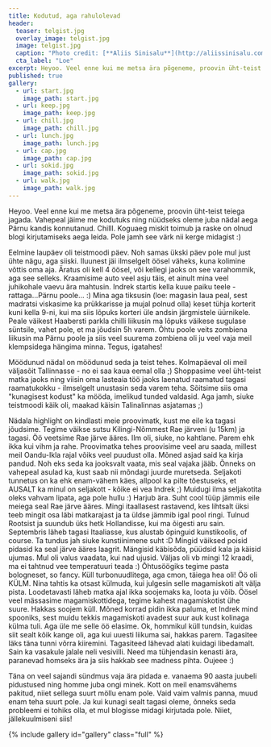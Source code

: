 ```yaml
---
title: Kodutud, aga rahulolevad
header:
  teaser: telgist.jpg
  overlay_image: telgist.jpg
  image: telgist.jpg
  caption: "Photo credit: [**Aliis Sinisalu**](http://aliissinisalu.com)"
  cta_label: "Loe"
excerpt: Heyoo. Veel enne kui me metsa ära põgeneme, proovin üht-teist teiega jagada. Vahepeal jäime me kodutuks ning nüüdseks oleme juba nädal aega Pärnu kandis konnutanud. Chilll. Koguaeg miskit toimub ja raske on olnud blogi kirjutamiseks aega leida. Pole jamh see värk nii kerge midagist :)  
published: true
gallery:
  - url: start.jpg
    image_path: start.jpg
  - url: keep.jpg
    image_path: keep.jpg
  - url: chill.jpg
    image_path: chill.jpg
  - url: lunch.jpg
    image_path: lunch.jpg
  - url: cap.jpg
    image_path: cap.jpg
  - url: sokid.jpg
    image_path: sokid.jpg
  - url: walk.jpg
    image_path: walk.jpg
---
```

Heyoo. Veel enne kui me metsa ära põgeneme, proovin üht-teist teiega jagada. Vahepeal jäime me kodutuks ning nüüdseks oleme juba nädal aega Pärnu kandis konnutanud. Chilll. Koguaeg miskit toimub ja raske on olnud blogi kirjutamiseks aega leida. Pole jamh see värk nii kerge midagist :)

Eelmine laupäev oli teistmoodi päev. Noh samas ükski päev pole mul just ühte nägu, aga siiski. Iluunest jäi ilmselgelt öösel väheks, kuna kolimine võttis oma aja. Äratus oli kell 4 öösel, või kellegi jaoks on see varahommik, aga see selleks. Kraamisime auto veel asju täis, et ainult mina veel juhikohale vaevu ära mahtusin. Indrek startis kella kuue paiku teele - rattaga...Pärnu poole... :) Mina aga tiksusin (loe: magasin laua peal, sest madratsi viskasime ka prükkarisse ja mujal polnud olla) keset tühja korterit kuni kella 9-ni, kui ma siis lõpuks korteri üle andsin järgmistele üürnikele. Peale väikest Haabersti parkla chilli liikusin ma lõpuks väikese sugulase süntsile, vahet pole, et ma jõudsin 5h varem. Õhtu poole veits zombiena liikusin ma Pärnu poole ja siis veel suurema zombiena oli ju veel vaja meil klempsidega hängima minna. Tegus, igatahes!

Möödunud nädal on möödunud seda ja teist tehes. Kolmapäeval oli meil väljasõit Tallinnasse - no ei saa kaua eemal olla ;) Shoppasime veel üht-teist matka jaoks ning viisin oma lasteaia töö jaoks laenatud raamatud tagasi raamatukokku - ilmselgelt unustasin seda varem teha. Sõitsime siis oma "kunagisest kodust" ka mööda, imelikud tunded valdasid. Aga jamh, siuke teistmoodi käik oli, maakad käisin Talinalinnas asjatamas ;)

Nädala highlight on kindlasti meie proovimatk, kust me eile ka tagasi jõudsime. Tegime väikse sutsu Kilingi-Nõmmest Rae järveni (u 15km) ja tagasi. Öö veetsime Rae järve ääres. Ilm oli, siuke, no kahtlane. Parem ehk ikka kui vihm ja rahe. Proovimatka tehes proovisime veel aru saada, millest meil Oandu-Ikla rajal võiks veel puudust olla. Mõned asjad said ka kirja pandud. Noh eks seda ka jooksvalt vaata, mis seal vajaka jääb. Õnneks on vahepeal asulad ka, kust saab nii mõndagi juurde muretseda. Seljakoti tunnetus on ka ehk enam-vähem käes, allpool ka pilte tõestuseks, et AUSALT ka minul on seljakott - kõike ei vea Indrek ;) Muidugi ilma seljakotita oleks vahvam lipata, aga pole hullu :) Harjub ära. Suht cool tüüp jämmis eile meiega seal Rae järve ääres. Mingi itaallasest rastavend, kes lihtsalt üksi teeb mingit osa läbi matkarajast ja ta üldse jämmib igal pool ringi. Tulnud Rootsist ja suundub üks hetk Hollandisse, kui ma õigesti aru sain. Septembris läheb tagasi Itaaliasse, kus alustab õpinguid kunstikoolis, of course. Ta tundus jah siuke kunstiinimene suht :D Mingid väiksed poisid pidasid ka seal järve ääres laagrit. Mängisid käbisõda, püüdsid kala ja käisid ujumas. Mul oli valus vaadata, kui nad ujusid. Väljas oli vb mingi 12 kraadi, ma ei tahtnud vee temperatuuri teada :) Õhtusöögiks tegime pasta bologneset, so fancy. Küll turbonuudlitega, aga cmon, täiega hea oli! Öö oli KÜLM. Nina tahtis ka otsast külmuda, kui julgesin selle magamiskoti alt välja pista. Loodetavasti läheb matka ajal ikka soojemaks ka, loota ju võib. Öösel veel mässasime magamiskottidega, tegime kahest magamiskotist ühe suure. Hakkas soojem küll. Mõned korrad pidin ikka paluma, et Indrek mind spooniks, sest muidu tekkis magamiskoti avadest suur auk kust kolinaga külma tuli. Aga üle me selle öö elasime. Ok, hommikul küll tundsin, kuidas siit sealt kõik kange oli, aga kui uuesti liikuma sai, hakkas parem. Tagasitee läks täna tunni võrra kiiremini. Tagasiteed lähevad alati kuidagi libedamalt. Sain ka vasakule jalale neli vesivilli. Need ma tühjendasin kenasti ära, paranevad homseks ära ja siis hakkab see madness pihta. Oujeee :)

Täna on veel sajandi sündmus vaja ära pidada e. vanaema 90 aasta juubeli pidustused ning homme juba ongi minek. Kott on meil enamsvähems pakitud, niiet sellega suurt möllu enam pole. Vaid vaim valmis panna, muud enam teha suurt pole. Ja kui kunagi sealt tagasi oleme, õnneks seda probleemi ei tohiks olla, et mul blogisse midagi kirjutada pole. Niiet, jällekuulmiseni siis!

{% include gallery id="gallery" class="full" %}
